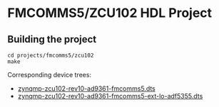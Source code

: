 # FMCOMMS5/ZCU102 HDL Project

## Building the project

```
cd projects/fmcomms5/zcu102
make
```

Corresponding device trees: 
- [zynqmp-zcu102-rev10-ad9361-fmcomms5.dts](https://github.com/analogdevicesinc/linux/blob/main/arch/arm64/boot/dts/xilinx/zynqmp-zcu102-rev10-ad9361-fmcomms5.dts)
- [zynqmp-zcu102-rev10-ad9361-fmcomms5-ext-lo-adf5355.dts](https://github.com/analogdevicesinc/linux/blob/main/arch/arm64/boot/dts/xilinx/zynqmp-zcu102-rev10-ad9361-fmcomms5-ext-lo-adf5355.dts)